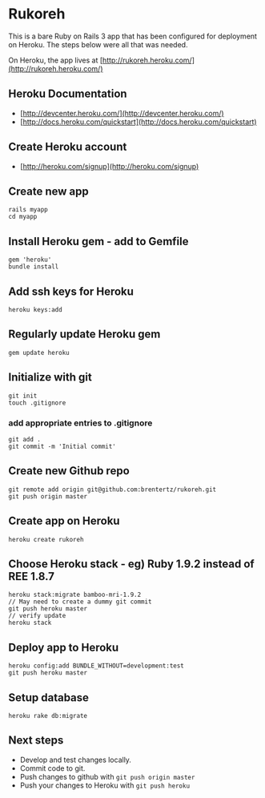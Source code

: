 # Rukoreh
This is a bare Ruby on Rails 3 app that has been configured for deployment on Heroku.  The steps below were all that was needed.

On Heroku, the app lives at [http://rukoreh.heroku.com/](http://rukoreh.heroku.com/)
## Heroku Documentation

  - [http://devcenter.heroku.com/](http://devcenter.heroku.com/)
  - [http://docs.heroku.com/quickstart](http://docs.heroku.com/quickstart)

## Create Heroku account
  - [http://heroku.com/signup](http://heroku.com/signup)

## Create new app
    rails myapp  
    cd myapp

## Install Heroku gem - add to Gemfile
    gem 'heroku'  
    bundle install

## Add ssh keys for Heroku
    heroku keys:add

## Regularly update Heroku gem
    gem update heroku

## Initialize with git
    git init  
    touch .gitignore
### add appropriate entries to .gitignore
    git add .  
    git commit -m 'Initial commit'
    
## Create new Github repo
    git remote add origin git@github.com:brentertz/rukoreh.git
    git push origin master

## Create app on Heroku
    heroku create rukoreh

## Choose Heroku stack - eg) Ruby 1.9.2 instead of REE 1.8.7
    heroku stack:migrate bamboo-mri-1.9.2  
    // May need to create a dummy git commit
    git push heroku master  
    // verify update  
    heroku stack

## Deploy app to Heroku
    heroku config:add BUNDLE_WITHOUT=development:test
    git push heroku master

## Setup database
    heroku rake db:migrate

## Next steps
  - Develop and test changes locally.
  - Commit code to git.
  - Push changes to github with `git push origin master`
  - Push your changes to Heroku with `git push heroku`

